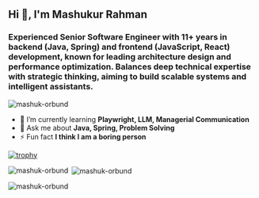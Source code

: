 ## Hi 👋, I'm Mashukur Rahman

### Experienced Senior Software Engineer with 11+ years in backend (Java, Spring) and frontend (JavaScript, React) development, known for leading architecture design and performance optimization. Balances deep technical expertise with strategic thinking, aiming to build scalable systems and intelligent assistants.

<p align="left"> <img src="https://komarev.com/ghpvc/?username=mashuk-orbund&label=Profile%20views&color=green&style=flat" alt="mashuk-orbund" /> </p>

- 🌱 I’m currently learning **Playwright, LLM, Managerial Communication**
- 💬 Ask me about **Java, Spring, Problem Solving**
- ⚡ Fun fact **I think I am a boring person**

[![trophy](https://github-profile-trophy.vercel.app/?username=mashuk-orbund&rank=-?&margin-w=15&margin-h=15)](https://github.com/ryo-ma/github-profile-trophy)

<p><img align="left" src="https://github-readme-stats.vercel.app/api/top-langs?username=mashuk-orbund&show_icons=true&locale=en&layout=compact" alt="mashuk-orbund" /></p>

<p>&nbsp;<img align="center" src="https://github-readme-stats.vercel.app/api?username=mashuk-orbund&show_icons=true&locale=en" alt="mashuk-orbund" /></p>

<p><img align="center" src="https://github-readme-streak-stats.herokuapp.com/?user=mashuk-orbund&" alt="mashuk-orbund" /></p>


<!--
**mashuk-orbund/mashuk-orbund** is a ✨ _special_ ✨ repository because its `README.md` (this file) appears on your GitHub profile.

Here are some ideas to get you started:

- 🔭 I’m currently working on ...
- 🌱 I’m currently learning ...
- 👯 I’m looking to collaborate on ...
- 🤔 I’m looking for help with ...
- 💬 Ask me about ...
- 📫 How to reach me: ...
- 😄 Pronouns: ...
- ⚡ Fun fact: ...
-->

